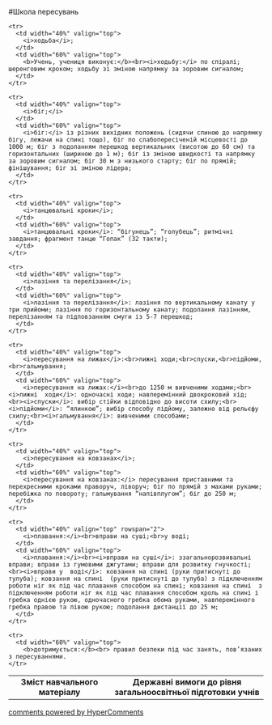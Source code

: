 <div id="hypercomments_widget" class="js-hypercomments-widget invisible"></div>

#Школа пересувань

<table>
  <body>
    <tr>
      <td width="40%" align="center" valign="top">
        <b>Зміст навчального матеріалу</b>
      </td>
      <td width="60%" align="center" valign="top">
        <b>Державні вимоги до рівня загальноосвітньої підготовки учнів</b>
      </td>
    </tr>

    <tr>
      <td width="40%" valign="top">
        <i>ходьба</i>;
      </td>
      <td width="60%" valign="top">
        <b>Учень, учениця виконує:</b><br><i>ходьбу:</i> по спіралі; шеренговим кроком; ходьбу зі зміною напрямку за зоровим сигналом;
      </td>
    </tr>

    <tr>
      <td width="40%" valign="top">
        <i>біг;</i>
      </td>
      <td width="60%" valign="top">
        <i>біг:</i> із різних вихідних положень (сидячи спиною до напрямку бігу, лежачи на спині тощо), біг по слабопересіченій місцевості до 1000 м; біг з подоланням перешкод вертикальних (висотою до 60 см) та горизонтальних (шириною до 1 м); біг із зміною швидкості та напрямку за зоровим сигналом; біг 30 м з низького старту; біг по прямій; фінішування; біг зі зміною лідера;
      </td>
    </tr>

    <tr>
      <td width="40%" valign="top">
        <i>танцювальні кроки</i>;
      </td>
      <td width="60%" valign="top">
        <i>танцювальні кроки</i>: “бігунець”; “голубець”; ритмічні завдання; фрагмент танцю “Гопак” (32 такти);
      </td>
    </tr>

    <tr>
      <td width="40%" valign="top">
        <i>лазіння та перелізання</i>;
      </td>
      <td width="60%" valign="top">
        <i>лазіння та перелізання</i>: лазіння по вертикальному канату у три прийоми; лазіння по горизонтальному канату; подолання лазінням, перелізанням та підповзанням смуги із 5-7 перешкод;
      </td>
    </tr>

    <tr>
      <td width="40%" valign="top">
        <i>пересування на лижах</i>:<br>лижні ходи;<br>спуски,<br>підйоми,<br>гальмування;
      </td>
      <td width="60%" valign="top">
        <i>пересування на лижах:</i><br>до 1250 м вивченими ходами;<br><i>лижні  ходи</i>: одночасні ходи; навперемінний двокроковий хід; <br><i>спуски</i>: вибір стійки відповідно до висоти схилу;<br><i>підйоми</i>: “ялинкою”; вибір способу підйому, залежно від рельєфу схилу;<br><i>гальмування</i>: вивченими способами;
      </td>
    </tr>

    <tr>
      <td width="40%" valign="top">
        <i>пересування на ковзанах</i>;
      </td>
      <td width="60%" valign="top">
        <i>пересування на ковзанах:</i> пересування приставними та перехресними кроками праворуч, ліворуч; біг по прямій з махами руками; перебіжка по повороту; гальмування “напівплугом”; біг до 250 м;
      </td>
    </tr>

    <tr>
      <td width="40%" valign="top" rowspan="2">
        <i>плавання:</i><br>вправи на суші;<br>у воді;
      </td>
      <td width="60%" valign="top">
        <i>плавання:</i><br><i>вправи на суші</i>: ззагальнорозвивальні вправи; вправи із гумовими джгутами; вправи для розвитку гнучкості;<br><i>вправи у  воді</i>: ковзання на спині (руки притиснуті до тулуба); ковзання на спині  (руки притиснуті до тулуба) з підключенням роботи ніг як під час плавання способом на спині; ковзання на спині  з підключенням роботи ніг як під час плавання способом кроль на спині і гребка однією рукою, одночасного гребка обома руками, навперемінного гребка правою та лівою рукою; подолання дистанції до 25 м;
      </td>
    </tr>

    <tr>
      <td width="60%" valign="top">
        <b>дотримується:</b><br> правил безпеки під час занять, пов’язаних з пересуваннями.
    </tr>
  </body>
</table>

<div class="js-hypercomments-container">
    <a href="http://hypercomments.com" class="hc-link" title="comments widget">comments powered by HyperComments</a>
</div>